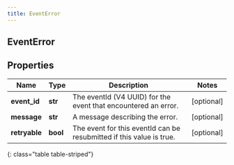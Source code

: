 ```yaml
---
title: EventError
---
```

## EventError

## Properties

|Name | Type | Description | Notes|
|------------ | ------------- | ------------- | -------------|
| **event_id** | **str** | The eventId (V4 UUID) for the event that encountered an error. | [optional] |
| **message** | **str** | A message describing the error. | [optional] |
| **retryable** | **bool** | The event for this eventId can be resubmitted if this value is true. | [optional] |
{: class="table table-striped"}


